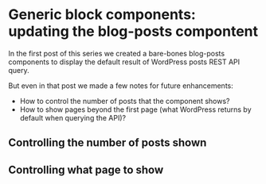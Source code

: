 # Generic block components: updating the blog-posts compontent

In the first post of this series we created a bare-bones blog-posts components to display the default result of WordPress posts REST API query.

But even in that post we made a few notes for future enhancements:

* How to control the number of posts that the component shows?
* How to show pages beyond the first page (what WordPress returns by default when querying the API)?

## Controlling the number of posts shown

## Controlling what page to show
